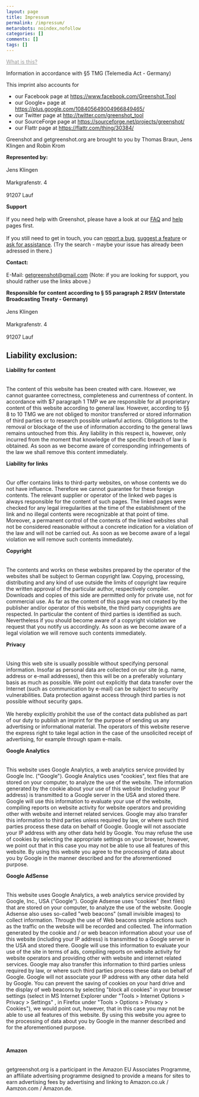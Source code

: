 ```yaml
---
layout: page
title: Impressum
permalink: /impressum/
metarobots: noindex,nofollow
categories: []
comments: []
tags: []
---
```

<p><a href="http://en.wikipedia.org/wiki/Impressum" target="_blank" style="color:#999999">What is this?</a></p>
<p>Information in accordance with §5 TMG (Telemedia Act - Germany)</p>
<p>This imprint also accounts for </p>
<ul>
<li>our Facebook page at <a href="https://www.facebook.com/Greenshot.Tool" target="_blank">https://www.facebook.com/Greenshot.Tool</a></li>
<li>our Google+ page at <a href="https://plus.google.com/108405649004966849465/" target="_blank">https://plus.google.com/108405649004966849465/</a></li>
<li>our Twitter page at <a href="http://twitter.com/greenshot_tool" target="_blank">http://twitter.com/greenshot_tool</a></li>
<li>our SourceForge page at <a href="https://sourceforge.net/projects/greenshot/" target="_blank">https://sourceforge.net/projects/greenshot/</a></li>
<li>our Flattr page at <a href="https://flattr.com/thing/30384/" target="_blank">https://flattr.com/thing/30384/</a></li>
</ul>
<p>Greenshot and getgreenshot.org are brought to you by Thomas Braun, Jens Klingen and Robin Krom<br></p>
<p> <strong>Represented by: </strong><br><br />
Jens Klingen<br><br />
Markgrafenstr. 4<br><br />
91207 Lauf</p>
<p>
<strong>Support</strong><br><br />
If you need help with Greenshot, please have a look at our <a href="/faq/">FAQ</a> and <a href="/help">help</a> pages first.<br><br />
If you still need to get in touch, you can <a href="https://greenshot.atlassian.net/browse/BUG" target="_blank" rel="nofollow">report a bug</a>, <a href="https://greenshot.atlassian.net/browse/FEATURE" target="_blank" rel="nofollow">suggest a feature</a> or <a href="https://greenshot.atlassian.net/browse/SUPPORT" rel="nofollow">ask for assistance</a>. (Try the search - maybe your issue has already been adressed in there.)</p>
<p>
<strong>Contact:</strong> <br><br />
E-Mail: <a href='mailto:getgreenshot@gmail.com'>getgreenshot@gmail.com</a> (Note: if you are looking for support, you should rather use the links above.)</p>
<p><strong>Responsible for content according to § 55 paragraph 2 RStV (Interstate Broadcasting Treaty - Germany)</strong><br><br />
Jens Klingen<br><br />
Markgrafenstr. 4<br><br />
91207 Lauf</p>
<h2>Liability exclusion: </h2>
<p>
<strong>Liability for content</strong><br><br><br />
The content of this website has been created with care. However, we cannot guarantee correctness, completeness and currentness of content. In accordance with $7 paragraph 1 TMP we are responsible for all proprietary content of this website according to general law. However, according to §§ 8 to 10 TMG we are not obliged to monitor transferred or stored information of third parties or to research possible unlawful actions. Obligations to the removal or blockage of the use of information according to the general laws remains untouched from this. Any liability in this respect is, however, only incurred from the moment that knowledge of the specific breach of law is obtained. As soon as we become aware of corresponding infringements of the law we shall remove this content immediately.</p>
<p>
<strong>Liability for links</strong><br><br><br />
Our offer contains links to third-party websites, on whose contents we do not have influence. Therefore we cannot guarantee for these foreign contents. The relevant supplier or operator of the linked web pages is always responsible for the content of such pages. The linked pages were checked for any legal irregularities at the time of the establishment of the link and no illegal contents were recognizable at that point of time. Moreover, a permanent control of the contents of the linked websites shall not be considered reasonable without a concrete indication for a violation of the law and will not be carried out. As soon as we become aware of a legal violation we will remove such contents immediately.</p>
<p>
<strong>Copyright</strong><br><br><br />
The contents and works on these websites prepared by the operator of the websites shall be subject to German copyright law. Copying, processing, distributing and any kind of use outside the limits of copyright law require the written approval of the particular author, respectively compiler. Downloads and copies of this side are permitted only for private use, not for commercial use. As far as the content of this page was not created by the publisher and/or operator of this website, the third party copyrights are respected. In particular the content of third parties is identified as such. Nevertheless if you should become aware of a copyright violation we request that you notify us accordingly. As soon as we become aware of a legal violation we will remove such contents immediately.</p>
<p>
<strong>Privacy</strong><br><br><br />
Using this web site is usually possible without specifying personal information. Insofar as personal data are collected on our site (e.g. name, address or e-mail addresses), then this will be on a preferably voluntary basis as much as possible. We point out explicitly that data transfer over the Internet (such as communication by e-mail) can be subject to security vulnerabilities. Data protection against access through third parties is not possible without security gaps.<br><br />
We hereby explicitly prohibit the use of the contact data published as part of our duty to publish an imprint for the purpose of sending us any advertising or informational material. The operators of this website reserve the express right to take legal action in the case of the unsolicited receipt of advertising, for example through spam e-mails.</p>
<p><strong>Google Analytics</strong><br><br><br />
This website uses Google Analytics, a web analytics service provided by Google Inc. ("Google"). Google Analytics uses "cookies", text files that are stored on your computer, to analyze the use of the website. The information generated by the cookie about your use of this website (including your IP address) is transmitted to a Google server in the USA and stored there. Google will use this information to evaluate your use of the website, compiling reports on website activity for website operators and providing other with website and internet related services. Google may also transfer this information to third parties unless required by law, or where such third parties process these data on behalf of Google. Google will not associate your IP address with any other data held by Google. You may refuse the use of cookies by selecting the appropriate settings on your browser, however, we point out that in this case you may not be able to use all features of this website. By using this website you agree to the processing of data about you by Google in the manner described and for the aforementioned purpose.</p>
<p>
<strong>Google AdSense</strong><br><br><br />
This website uses Google Analytics, a web analytics service provided by Google, Inc., USA ("Google"). Google Adsense uses "cookies" (text files) that are stored on your computer, to analyze the use of the website. Google Adsense also uses so-called "web beacons" (small invisible images) to collect information. Through the use of Web beacons simple actions such as the traffic on the website will be recorded and collected. The information generated by the cookie and / or web beacon information about your use of this website (including your IP address) is transmitted to a Google server in the USA and stored there. Google will use this information to evaluate your use of the site in terms of ads, compiling reports on website activity for website operators and providing other with website and internet related services. Google may also transfer this information to third parties unless required by law, or where such third parties process these data on behalf of Google. Google will not associate your IP address with any other data held by Google. You can prevent the saving of cookies on your hard drive and the display of web beacons by selecting "block all cookies" in your browser settings (select in MS Internet Explorer under "Tools > Internet Options > Privacy > Settings" , in Firefox under "Tools > Options > Privacy > Cookies"), we would point out, however, that in this case you may not be able to use all features of this website. By using this website you agree to the processing of data about you by Google in the manner described and for the aforementioned purpose.</p>
<p><br> </p>
<p>
<strong>Amazon</strong><br><br><br />
getgreenshot.org is a participant in the Amazon EU Associates Programme, an affiliate advertising programme designed to provide a means for sites to earn advertising fees by advertising and linking to Amazon.co.uk / Aamzon.com / Amazon.de.</p>
